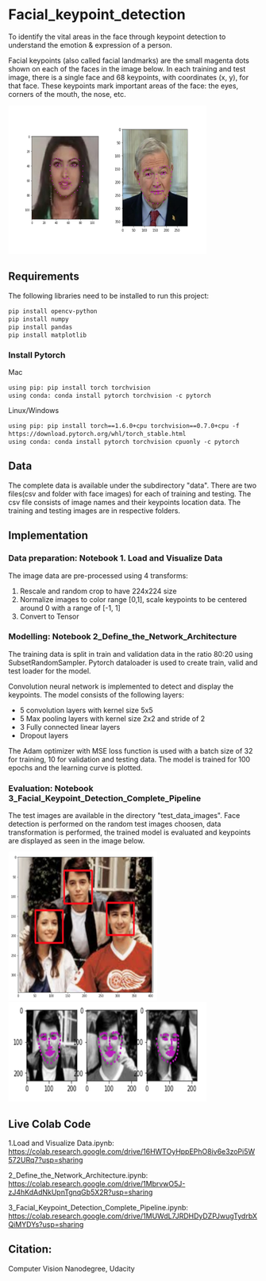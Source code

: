 # Facial_keypoint_detection

To identify the vital areas in the face through keypoint detection to understand the emotion & expression of a person. 

Facial keypoints (also called facial landmarks) are the small magenta dots shown on each of the faces in the image below. In each training and test image, 
there is a single face and 68 keypoints, with coordinates (x, y), for that face. These keypoints mark important areas of the face: the eyes, corners of the mouth, the nose, etc. 

<img src="https://github.com/gprashmi/Facial_keypoint_detection/blob/master/images/key_pts_example.png" width="400" height="300">


## Requirements

The following libraries need to be installed to run this project:

```
pip install opencv-python
pip install numpy
pip install pandas
pip install matplotlib
```

### Install Pytorch

Mac 
```
using pip: pip install torch torchvision
using conda: conda install pytorch torchvision -c pytorch
```
Linux/Windows
```
using pip: pip install torch==1.6.0+cpu torchvision==0.7.0+cpu -f https://download.pytorch.org/whl/torch_stable.html
using conda: conda install pytorch torchvision cpuonly -c pytorch
```
## Data

The complete data is available under the subdirectory "data". There are two files(csv and folder with face images) for each of training and testing. The csv file consists of image names and their keypoints location data. The training and testing images are in respective folders.

## Implementation

### Data preparation: Notebook 1. Load and Visualize Data

The image data are pre-processed using 4 transforms: 

  1. Rescale and random crop to have 224x224 size
  2. Normalize images to color range [0,1], scale keypoints to be centered around 0 with a range of [-1, 1]
  3. Convert to Tensor
  
### Modelling: Notebook 2_Define_the_Network_Architecture

The training data is split in train and validation data in the ratio 80:20 using SubsetRandomSampler. Pytorch dataloader is used to create train, valid and test loader for the model. 

Convolution neural network is implemented to detect and display the keypoints. The model consists of the following layers:

  * 5 convolution layers with kernel size 5x5
  * 5 Max pooling layers with kernel size 2x2 and stride of 2
  * 3 Fully connected linear layers
  * Dropout layers
  
The Adam optimizer with MSE loss function is used with a batch size of 32 for training, 10 for validation and testing data. The model is trained for 100 epochs and the learning curve is plotted.

### Evaluation: Notebook 3_Facial_Keypoint_Detection_Complete_Pipeline

The test images are available in the directory "test_data_images". Face detection is performed on the random test images choosen, data transformation is performed, the trained model is evaluated and keypoints are displayed as seen in the image below.

<img src="https://github.com/gprashmi/Facial_keypoint_detection/blob/master/images/test_image1.png" width="300" height="300">

<img src="https://github.com/gprashmi/Facial_keypoint_detection/blob/master/images/test_result1.png" width="400" height="200">


## Live Colab Code 

1.Load and Visualize Data.ipynb: https://colab.research.google.com/drive/16HWTOyHppEPhO8iv6e3zoPi5W572URq7?usp=sharing

2_Define_the_Network_Architecture.ipynb: https://colab.research.google.com/drive/1MbrvwO5J-zJ4hKdAdNkUpnTgnqGb5X2R?usp=sharing

3_Facial_Keypoint_Detection_Complete_Pipeline.ipynb: https://colab.research.google.com/drive/1MUWdL7JRDHDyDZPJwugTydrbXQiMYDYs?usp=sharing


## Citation: 

Computer Vision Nanodegree, Udacity





